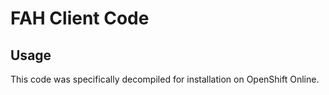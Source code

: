 # FAH Client Code

## Usage
 This code was specifically decompiled for installation on OpenShift Online. 
